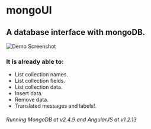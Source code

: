 mongoUI
=======

## A database interface with mongoDB.
![Demo Screenshot](http://i.imgur.com/TsxemVz.png)

### It is already able to:

* List collection names.
* List collection fields.
* List collection data.
* Insert data.
* Remove data.
* Translated messages and labels!.

###### Running MongoDB at v2.4.9 and AngularJS at v1.2.13